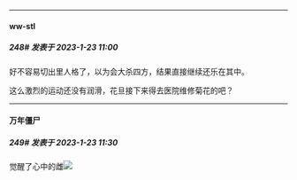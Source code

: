 

*****

####  ww-stl  
##### 248#       发表于 2023-1-23 11:00

好不容易切出里人格了，以为会大杀四方，结果直接继续还乐在其中。

这么激烈的运动还没有润滑，花旦接下来得去医院维修菊花的吧？



*****

####  万年僵尸  
##### 249#       发表于 2023-1-23 11:30

觉醒了心中的雌<img src="https://static.saraba1st.com/image/smiley/face2017/067.png" referrerpolicy="no-referrer">

